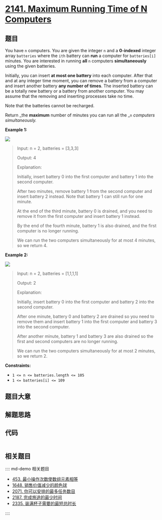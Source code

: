 # [2141. Maximum Running Time of N Computers](https://leetcode.com/problems/maximum-running-time-of-n-computers)

## 题目

You have `n` computers. You are given the integer `n` and a **0-indexed**
integer array `batteries` where the `ith` battery can **run** a computer for
`batteries[i]` minutes. You are interested in running **all** `n` computers
**simultaneously** using the given batteries.

Initially, you can insert **at most one battery** into each computer. After
that and at any integer time moment, you can remove a battery from a computer
and insert another battery **any number of times**. The inserted battery can
be a totally new battery or a battery from another computer. You may assume
that the removing and inserting processes take no time.

Note that the batteries cannot be recharged.

Return _the **maximum** number of minutes you can run all the _`n` _computers
simultaneously._



**Example 1:**

![](https://assets.leetcode.com/uploads/2022/01/06/example1-fit.png)

> Input: n = 2, batteries = [3,3,3]
> 
> Output: 4
> 
> Explanation: 
> 
> Initially, insert battery 0 into the first computer and battery 1 into the second computer.
> 
> After two minutes, remove battery 1 from the second computer and insert battery 2 instead. Note that battery 1 can still run for one minute.
> 
> At the end of the third minute, battery 0 is drained, and you need to remove it from the first computer and insert battery 1 instead.
> 
> By the end of the fourth minute, battery 1 is also drained, and the first computer is no longer running.
> 
> We can run the two computers simultaneously for at most 4 minutes, so we return 4.
> 
> 

**Example 2:**

![](https://assets.leetcode.com/uploads/2022/01/06/example2.png)

> Input: n = 2, batteries = [1,1,1,1]
> 
> Output: 2
> 
> Explanation: 
> 
> Initially, insert battery 0 into the first computer and battery 2 into the second computer. 
> 
> After one minute, battery 0 and battery 2 are drained so you need to remove them and insert battery 1 into the first computer and battery 3 into the second computer. 
> 
> After another minute, battery 1 and battery 3 are also drained so the first and second computers are no longer running.
> 
> We can run the two computers simultaneously for at most 2 minutes, so we return 2.

**Constraints:**

  * `1 <= n <= batteries.length <= 105`
  * `1 <= batteries[i] <= 109`


## 题目大意

## 解题思路

## 代码

```javascript

```

## 相关题目

:::: md-demo 相关题目
- [453. 最小操作次数使数组元素相等](https://leetcode.com/problems/minimum-moves-to-equal-array-elements)
- [1648. 销售价值减少的颜色球](https://leetcode.com/problems/sell-diminishing-valued-colored-balls)
- [2071. 你可以安排的最多任务数目](https://leetcode.com/problems/maximum-number-of-tasks-you-can-assign)
- [2187. 完成旅途的最少时间](https://leetcode.com/problems/minimum-time-to-complete-trips)
- [2335. 装满杯子需要的最短总时长](https://leetcode.com/problems/minimum-amount-of-time-to-fill-cups)

::::
